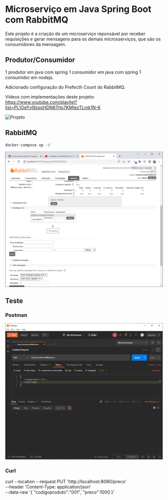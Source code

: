 # Microserviço em Java Spring Boot com RabbitMQ

Este projeto é a criação de um microserviço reponsável por receber requisições e gerar mensagens
para os demais microsserviços, que são os consumidores da mensagem.

## Produtor/Consumidor
1 produtor em java com spring
1 consumidor em java com spring
1 consumidor em nodejs.

Adicionado configuração do Prefecth Count do RabbitMQ.

Vídeos com implementações deste projeto: https://www.youtube.com/playlist?list=PL1OeYyl9zqzHDN67rto7KMtezTLmk1N-K

![Projeto](https://user-images.githubusercontent.com/51996690/120472712-9cdca900-c37c-11eb-967d-a4749f764c4e.png)


## RabbitMQ

```bash
docker-compose up -d
```

![](assets/rabbit.PNG)

## Teste

### Postman

![](assets/postman.PNG)

### Curl

curl --location --request PUT 'http://localhost:8080/preco' \
--header 'Content-Type: application/json' \
--data-raw '{
    "codigoproduto":"001",
    "preco":1000
}'




